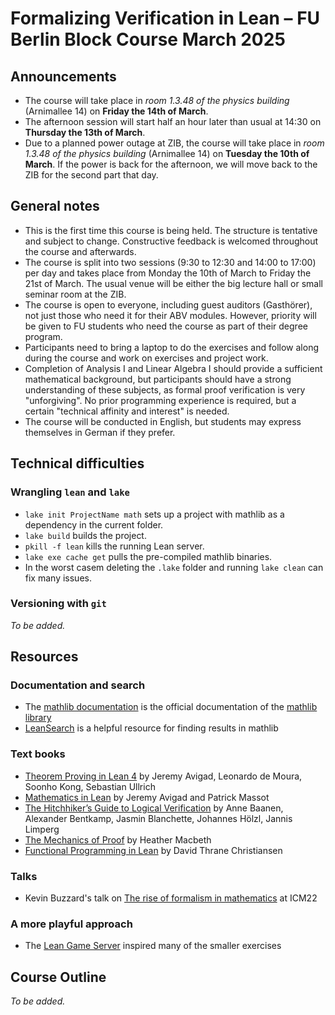 # Formalizing Verification in Lean – FU Berlin Block Course March 2025

## Announcements

* The course will take place in _room 1.3.48 of the physics building_ (Arnimallee 14) on **Friday the 14th of March**.
* The afternoon session will start half an hour later than usual at 14:30 on **Thursday the 13th of March**.
* Due to a planned power outage at ZIB, the course will take place in _room 1.3.48 of the physics building_ (Arnimallee 14) on **Tuesday the 10th of March**. If the power is back for the afternoon, we will move back to the ZIB for the second part that day.

## General notes

* This is the first time this course is being held. The structure is tentative and subject to change. Constructive feedback is welcomed throughout the course and afterwards.
* The course is split into two sessions (9:30 to 12:30 and 14:00 to 17:00) per day and takes place from Monday the 10th of March to Friday the 21st of March. The usual venue will be either the big lecture hall or small seminar room at the ZIB.
* The course is open to everyone, including guest auditors (Gasthörer), not just those who need it for their ABV modules. However, priority will be given to FU students who need the course as part of their degree program.
* Participants need to bring a laptop to do the exercises and follow along during the course and work on exercises and project work.
* Completion of Analysis I and Linear Algebra I should provide a sufficient mathematical background, but participants should have a strong understanding of these subjects, as formal proof verification is very "unforgiving". No prior programming experience is required, but a certain "technical affinity and interest" is needed.
* The course will be conducted in English, but students may express themselves in German if they prefer.

## Technical difficulties

### Wrangling `lean` and `lake`

* `lake init ProjectName math` sets up a project with mathlib as a dependency in the current folder.
* `lake build` builds the project.
* `pkill -f lean` kills the running Lean server.
* `lake exe cache get` pulls the pre-compiled mathlib binaries.
* In the worst casem deleting the `.lake` folder and running `lake clean` can fix many issues.

### Versioning with `git`

*To be added.*

## Resources

### Documentation and search
* The [mathlib documentation](https://leanprover-community.github.io/mathlib4_docs/index.html) is the official documentation of the [mathlib library](https://github.com/leanprover-community/mathlib4)
* [LeanSearch](https://leansearch.net) is a helpful resource for finding results in mathlib

### Text books
* [Theorem Proving in Lean 4](https://leanprover.github.io/theorem_proving_in_lean4/) by Jeremy Avigad, Leonardo de Moura, Soonho Kong, Sebastian Ullrich
* [Mathematics in Lean](https://leanprover-community.github.io/mathematics_in_lean/) by Jeremy Avigad and Patrick Massot
* [The Hitchhiker’s Guide to Logical Verification](https://cs.brown.edu/courses/cs1951x/static_files/main.pdf) by Anne Baanen, Alexander Bentkamp, Jasmin Blanchette, Johannes Hölzl, Jannis Limperg
* [The Mechanics of Proof](https://hrmacbeth.github.io/math2001/) by Heather Macbeth
* [Functional Programming in Lean](https://lean-lang.org/functional_programming_in_lean/) by David Thrane Christiansen

### Talks

* Kevin Buzzard's talk on [The rise of formalism in mathematics](https://www.youtube.com/watch?v=SEID4XYFN7o) at ICM22

### A more playful approach
* The [Lean Game Server](https://adam.math.hhu.de) inspired many of the smaller exercises
 

## Course Outline

*To be added.*
